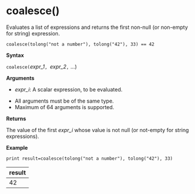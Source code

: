 # coalesce()

Evaluates a list of expressions and returns the first non-null (or non-empty for string) expression.

<!-- csl -->
```
coalesce(tolong("not a number"), tolong("42"), 33) == 42
```

**Syntax**

`coalesce(`*expr_1*`, `*expr_2*`,` ...)

**Arguments**

* *expr_i*: A scalar expression, to be evaluated.
- All arguments must be of the same type.
- Maximum of 64 arguments is supported.


**Returns**

The value of the first *expr_i* whose value is not null (or not-empty for string expressions).

**Example**

<!-- csl: https://help.kusto.windows.net/Samples  -->
```
print result=coalesce(tolong("not a number"), tolong("42"), 33)
```

|result|
|---|
|42|

